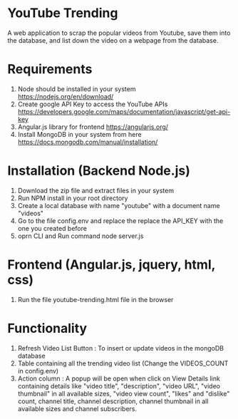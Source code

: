 # YouTube Trending

A web application to scrap the popular videos from Youtube, save them into the database, and list down the video on a webpage from the database.

# Requirements

1. Node should be installed in your system https://nodejs.org/en/download/ 
2. Create google API Key to access the YouTube APIs https://developers.google.com/maps/documentation/javascript/get-api-key
3. Angular.js library for frontend https://angularjs.org/
4. Install MongoDB in your system from here https://docs.mongodb.com/manual/installation/

# Installation (Backend Node.js)

1. Download the zip file and extract files in your system
2. Run NPM install in your root directory
3. Create a local database with name "youtube" with a document name "videos"
4. Go to the file config.env and replace the replace the API_KEY with the one you created before
5. oprn CLI and Run command node server.js  

# Frontend (Angular.js, jquery, html, css)

1. Run the file youtube-trending.html file in the browser


# Functionality

1. Refresh Video List Button : To insert or update videos in the mongoDB database
2. Table containing all the trending video list (Change the VIDEOS_COUNT in config.env)
3. Action column : A popup will be open when click on View Details link containing details like "video title", "description", "video URL", "video thumbnail" in all available sizes, "video view count", "likes" and "dislike" count, channel title, channel description, channel thumbnail in all available sizes and channel subscribers.

